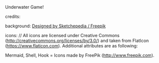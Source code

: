 Underwater Game!

credits:

background:
<a href="http://www.freepik.com">Designed by Sketchepedia / Freepik</a>

icons:
// All icons are licensed under Creative Commons (http://creativecommons.org/licenses/by/3.0/) and taken from FlatIcon (https://www.flaticon.com). Additional attributes are as following:

Mermaid, Shell, Hook = Icons made by FreePik (http://www.freepik.com).
